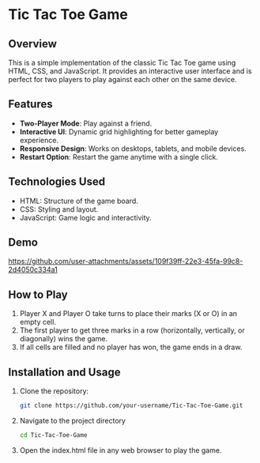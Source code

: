 # Tic Tac Toe Game

## Overview
This is a simple implementation of the classic Tic Tac Toe game using HTML, CSS, and JavaScript. It provides an interactive user interface and is perfect for two players to play against each other on the same device.

## Features
- **Two-Player Mode**: Play against a friend.
- **Interactive UI**: Dynamic grid highlighting for better gameplay experience.
- **Responsive Design**: Works on desktops, tablets, and mobile devices.
- **Restart Option**: Restart the game anytime with a single click.

## Technologies Used
- HTML: Structure of the game board.
- CSS: Styling and layout.
- JavaScript: Game logic and interactivity.

## Demo
https://github.com/user-attachments/assets/109f39ff-22e3-45fa-99c8-2d4050c334a1


## How to Play
1. Player X and Player O take turns to place their marks (X or O) in an empty cell.
2. The first player to get three marks in a row (horizontally, vertically, or diagonally) wins the game.
3. If all cells are filled and no player has won, the game ends in a draw.

## Installation and Usage
1. Clone the repository:
   ```bash
   git clone https://github.com/your-username/Tic-Tac-Toe-Game.git
   ```
2. Navigate to the project directory
   ```bash
   cd Tic-Tac-Toe-Game
   ```
3. Open the index.html file in any web browser to play the game.
